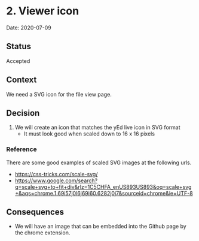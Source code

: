# 2. Viewer icon

Date: 2020-07-09

## Status

Accepted

## Context

We need a SVG icon for the file view page.

## Decision

1. We will create an icon that matches the yEd live icon in SVG format
   * It must look good when scaled down to 16 x 16 pixels
   
### Reference

There are some good examples of scaled SVG images at the following urls.
* https://css-tricks.com/scale-svg/
* https://www.google.com/search?q=scale+svg+to+fit+div&rlz=1C5CHFA_enUS893US893&oq=scale+svg+&aqs=chrome.1.69i57j0l6j69i60.6282j0j7&sourceid=chrome&ie=UTF-8

## Consequences

* We will have an image that can be embedded into the Github page by the chrome extension.
